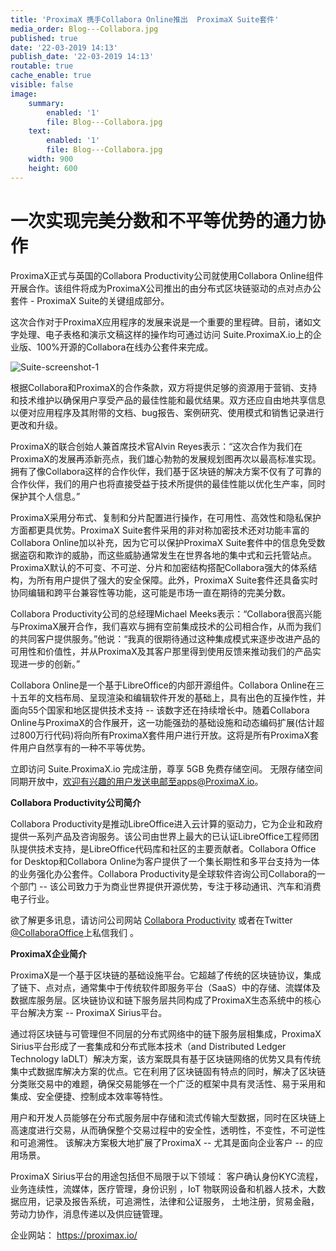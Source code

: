 ```yaml
---
title: 'ProximaX 携手Collabora Online推出  ProximaX Suite套件'
media_order: Blog---Collabora.jpg
published: true
date: '22-03-2019 14:13'
publish_date: '22-03-2019 14:13'
routable: true
cache_enable: true
visible: false
image:
    summary:
        enabled: '1'
        file: Blog---Collabora.jpg
    text:
        enabled: '1'
        file: Blog---Collabora.jpg
    width: 900
    height: 600
---
```


# 一次实现完美分数和不平等优势的通力协作

ProximaX正式与英国的Collabora Productivity公司就使用Collabora Online组件开展合作。该组件将成为ProximaX公司推出的由分布式区块链驱动的点对点办公套件 -  ProximaX Suite的关键组成部分。

这次合作对于ProximaX应用程序的发展来说是一个重要的里程碑。目前，诸如文字处理、电子表格和演示文稿这样的操作均可通过访问 Suite.ProximaX.io上的企业版、100%开源的Collabora在线办公套件来完成。

![Suite-screenshot-1](/content/images/2019/03/Suite-screenshot-1.PNG)

根据Collabora和ProximaX的合作条款，双方将提供足够的资源用于营销、支持和技术维护以确保用户享受产品的最佳性能和最优结果。双方还应自由地共享信息以便对应用程序及其附带的文档、bug报告、案例研究、使用模式和销售记录进行更改和升级。

ProximaX的联合创始人兼首席技术官Alvin Reyes表示：“这次合作为我们在ProximaX的发展再添新亮点，我们雄心勃勃的发展规划图再次以最高标准实现。拥有了像Collabora这样的合作伙伴，我们基于区块链的解决方案不仅有了可靠的合作伙伴，我们的用户也将直接受益于技术所提供的最佳性能以优化生产率，同时保护其个人信息。”

ProximaX采用分布式、复制和分片配置进行操作，在可用性、高效性和隐私保护方面都更具优势。ProximaX Suite套件采用的非对称加密技术还对功能丰富的Collabora Online加以补充，因为它可以保护ProximaX Suite套件中的信息免受数据盗窃和欺诈的威胁，而这些威胁通常发生在世界各地的集中式和云托管站点。ProximaX默认的不可变、不可逆、分片和加密结构搭配Collabora强大的体系结构，为所有用户提供了强大的安全保障。此外，ProximaX Suite套件还具备实时协同编辑和跨平台兼容性等功能，这可能是市场一直在期待的完美分数。 

Collabora Productivity公司的总经理Michael Meeks表示：“Collabora很高兴能与ProximaX展开合作，我们喜欢与拥有空前集成技术的公司相合作，从而为我们的共同客户提供服务。”他说：“我真的很期待通过这种集成模式来逐步改进产品的可用性和价值性，并从ProximaX及其客户那里得到使用反馈来推动我们的产品实现进一步的创新。”

Collabora Online是一个基于LibreOffice的内部开源组件。Collabora Online在三十五年的文档布局、呈现渲染和编辑软件开发的基础上，具有出色的互操作性，并面向55个国家和地区提供技术支持 -- 该数字还在持续增长中。随着Collabora Online与ProximaX的合作展开，这一功能强劲的基础设施和动态编码扩展(估计超过800万行代码)将向所有ProximaX套件用户进行开放。这将是所有ProximaX套件用户自然享有的一种不平等优势。

立即访问 Suite.ProximaX.io 完成注册，尊享 5GB 免费存储空间。
无限存储空间同期开放中，欢迎有兴趣的用户发送电邮至apps@ProximaX.io。

**Collabora Productivity公司简介**

Collabora Productivity是推动LibreOffice进入云计算的驱动力，它为企业和政府提供一系列产品及咨询服务。该公司由世界上最大的已认证LibreOffice工程师团队提供技术支持，是LibreOffice代码库和社区的主要贡献者。Collabora Office for Desktop和Collabora Online为客户提供了一个集长期性和多平台支持为一体的业务强化办公套件。Collabora Productivity是全球软件咨询公司Collabora的一个部门 -- 该公司致力于为商业世界提供开源优势，专注于移动通讯、汽车和消费电子行业。

欲了解更多讯息，请访问公司网站 [Collabora Productivity](http://www.collaboraoffice.com) 或者在Twitter [@CollaboraOffice](http://twitter.com/CollaboraOffice)上私信我们 。

**ProximaX企业简介**

ProximaX是一个基于区块链的基础设施平台。它超越了传统的区块链协议，集成了链下、点对点，通常集中于传统软件即服务平台（SaaS）中的存储、流媒体及数据库服务层。区块链协议和链下服务层共同构成了ProximaX生态系统中的核心平台解决方案 -- ProximaX Sirius平台。

通过将区块链与可管理但不同层的分布式网络中的链下服务层相集成，ProximaX Sirius平台形成了一套集成和分布式账本技术（and Distributed Ledger Technology laDLT）解决方案，该方案既具有基于区块链网络的优势又具有传统集中式数据库解决方案的优点。它在利用了区块链固有特点的同时，解决了区块链分类账交易中的难题，确保交易能够在一个广泛的框架中具有灵活性、易于采用和集成、安全便捷、控制成本效率等特性。

用户和开发人员能够在分布式服务层中存储和流式传输大型数据，同时在区块链上高速度进行交易，从而确保整个交易过程中的安全性，透明性，不变性，不可逆性和可追溯性。 该解决方案极大地扩展了ProximaX -- 尤其是面向企业客户 -- 的应用场景。

 ProximaX Sirius平台的用途包括但不局限于以下领域： 客户确认身份KYC流程， 业务连续性，流媒体，医疗管理，身份识别 ，IoT 物联网设备和机器人技术，大数据应用，记录及报告系统，可追溯性，法律和公证服务， 土地注册，贸易金融，劳动力协作，消息传递以及供应链管理。
 
企业网站： https://proximax.io/


